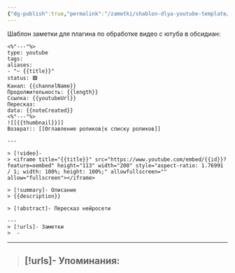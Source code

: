 ```yaml
---
{"dg-publish":true,"permalink":"/zametki/shablon-dlya-youtube-template/","created":"2024-09-03 20:01","updated":"2024-09-03T20:03:11+03:00"}
---
```


Шаблон заметки для плагина по обработке видео с ютуба в обсидиан:
```
<%"---"%>
type: youtube
tags:
aliases: 
- "~ {{title}}"
status: 🟩
Канал: {{channelName}}
Продолжительность: {{length}}
Ссылка: {{youtubeUrl}}
Пересказ:
data: {{noteCreated}}
<%"---"%>
![[{{thumbnail}}]]
Возврат:: [[Оглавление роликов|к списку роликов]]

---

> [!video]-
> <iframe title="{{title}}" src="https://www.youtube.com/embed/{{id}}?feature=oembed" height="113" width="200" style="aspect-ratio: 1.76991 / 1; width: 100%; height: 100%;" allowfullscreen="" allow="fullscreen"></iframe>

> [!summary]- Описание
> {{description}}

> [!abstract]- Пересказ нейросети
 
---
> [!urls]- Заметки
>  - 
```

---
> [!urls]- Упоминания:
> - 